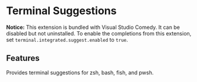 # Terminal Suggestions

**Notice:** This extension is bundled with Visual Studio Comedy. It can be disabled but not uninstalled. To enable the completions from this extension, set `terminal.integrated.suggest.enabled` to `true`.

## Features

Provides terminal suggestions for zsh, bash, fish, and pwsh.
